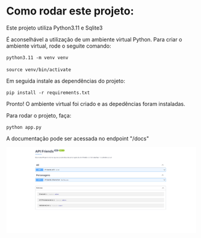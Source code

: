 # Como rodar este projeto:



Este projeto utiliza Python3.11 e Sqlite3

É aconselhável a utilização de um ambiente virtual Python. Para criar o ambiente virtual, rode o seguite comando:   

```plaintext
python3.11 -m venv venv

source venv/bin/activate
```
Em seguida instale as dependências do projeto:
```plaintext
pip install -r requirements.txt
```
Pronto! O ambiente virtual foi criado e as depedências foram instaladas. 


Para rodar o projeto, faça:
```plaintext
python app.py
```

A documentação pode ser acessada no endpoint "/docs"

<!-- ![Documentação](doc_api.png) -->
![Documentação](doc_api.png)
